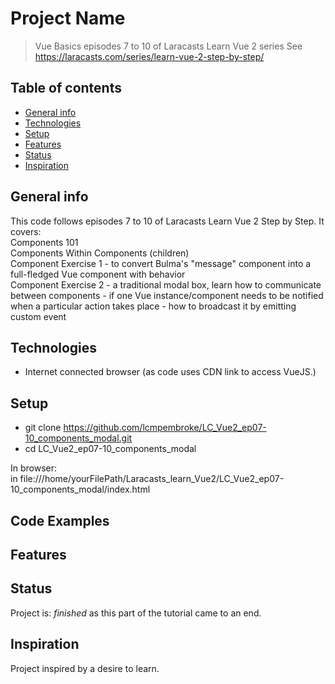 # Project Name
>  Vue Basics episodes 7 to 10 of Laracasts Learn Vue 2 series
See https://laracasts.com/series/learn-vue-2-step-by-step/

## Table of contents
* [General info](#general-info)
* [Technologies](#technologies)
* [Setup](#setup)
* [Features](#features)
* [Status](#status)
* [Inspiration](#inspiration)

## General info
This code follows episodes 7 to 10 of Laracasts Learn Vue 2 Step by Step. It covers:  
Components 101  
Components Within Components (children)  
Component Exercise 1 - to convert Bulma's "message" component into a full-fledged Vue component with behavior  
Component Exercise 2 - a traditional modal box, learn how to communicate between components - if one Vue instance/component needs to be notified when a particular action takes place - how to broadcast it by emitting custom event


## Technologies
* Internet connected browser (as code uses CDN link to access VueJS.)

## Setup
* git clone https://github.com/lcmpembroke/LC_Vue2_ep07-10_components_modal.git
* cd LC_Vue2_ep07-10_components_modal

In browser:  
in file:///home/yourFilePath/Laracasts_learn_Vue2/LC_Vue2_ep07-10_components_modal/index.html

## Code Examples


## Features


## Status
Project is: _finished_ as this part of the tutorial came to an end.

## Inspiration
Project inspired by a desire to learn.
